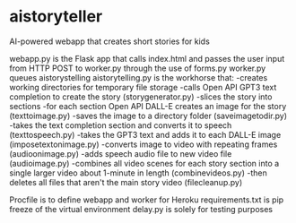 # aistoryteller
AI-powered webapp that creates short stories for kids

webapp.py is the Flask app that calls index.html and passes the user input from HTTP POST to worker.py through the use of forms.py
worker.py queues aistorystelling
aistorytelling.py is the workhorse that:
  -creates working directories for temporary file storage
  -calls Open API GPT3 text completion to create the story (storygenerator.py)
  -slices the story into sections
  -for each section Open API DALL-E creates an image for the story (texttoimage.py)
  -saves the image to a directory folder (saveimagetodir.py)
  -takes the text completion section and converts it to speech (texttospeech.py)
  -takes the GPT3 text and adds it to each DALL-E image (imposetextonimage.py)
  -converts image to video with repeating frames (audioonimage.py)
  -adds speech audio file to new video file (audioimage.py)
  -combines all video scenes for each story section into a single larger video about 1-minute in length (combinevideos.py)
  -then deletes all files that aren't the main story video (filecleanup.py)
  
Procfile is to define webapp and worker for Heroku
requirements.txt is pip freeze of the virtual environment
delay.py is solely for testing purposes